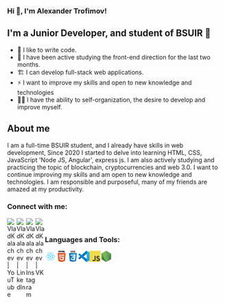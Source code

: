 ### Hi  👋, I'm  Alexander Trofimov!



## I'm a Junior Developer, and student of BSUIR 🏫



- 💪 I like to write code.
- 🏫 I have been active studying the front-end direction for the last two months.
- 🏗 I can develop full-stack web applications.
- ⚡  I want to improve my skills and open to new knowledge and technologies
- 🤹🏽 I have the ability to self-organization, the desire to develop and improve myself.

## About me 
I am a full-time BSUIR student, and I already have skills in web development, 
Since 2020 I started to delve into learning HTML, CSS, JavaScript 'Node JS, Angular', express js.
I am also actively studying and practicing the topic of blockchain, cryptocurrencies and web 3.0.
I want to continue improving my skills and am open to new knowledge and technologies. 
I am responsible and purposeful, many of my friends are amazed at my productivity.


### Connect with me:

[<img align="left" alt="VladKalachev | YouTube" width="22px" src="https://cdn.jsdelivr.net/npm/simple-icons@v3/icons/youtube.svg" />][youtube]
[<img align="left" alt="VladKalachev | LinkedIn" width="22px" src="https://cdn.jsdelivr.net/npm/simple-icons@v3/icons/linkedin.svg" />][linkedin]
[<img align="left" alt="VladKalachev | Instagram" width="22px" src="https://cdn.jsdelivr.net/npm/simple-icons@v3/icons/instagram.svg" />][instagram]
[<img align="left" alt="VladKalachev | VK" width="22px" src="https://cdn.jsdelivr.net/npm/simple-icons@v3/icons/vk.svg" />][vk]

<br />

### Languages and Tools:

<img align="left" alt="React" width="26px" src="https://raw.githubusercontent.com/github/explore/80688e429a7d4ef2fca1e82350fe8e3517d3494d/topics/react/react.png" />
<img align="left" alt="HTML5" width="26px" src="https://raw.githubusercontent.com/github/explore/80688e429a7d4ef2fca1e82350fe8e3517d3494d/topics/html/html.png" />
<img align="left" alt="CSS3" width="26px" src="https://raw.githubusercontent.com/github/explore/80688e429a7d4ef2fca1e82350fe8e3517d3494d/topics/css/css.png" />
<img align="left" alt="Visual Studio Code" width="26px" src="https://raw.githubusercontent.com/github/explore/80688e429a7d4ef2fca1e82350fe8e3517d3494d/topics/visual-studio-code/visual-studio-code.png" />
<img align="left" alt="JavaScript" width="26px" src="https://raw.githubusercontent.com/github/explore/80688e429a7d4ef2fca1e82350fe8e3517d3494d/topics/javascript/javascript.png" />
<img align="left" alt="Node.js" width="26px" src="https://raw.githubusercontent.com/github/explore/80688e429a7d4ef2fca1e82350fe8e3517d3494d/topics/nodejs/nodejs.png" />


<br />
<br />





[youtube]: https://www.youtube.com/channel/SANEKS
[linkedin]: https://www.linkedin.com/in/trofimovby/
[instagram]: https://www.instagram.com/trofimovby/
[vk]: https://vk.com/trofimovby
